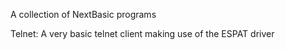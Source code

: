 A collection of NextBasic programs

Telnet: A very basic telnet client making use of the ESPAT driver

